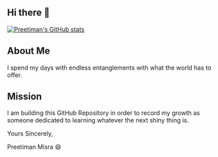 ## Hi there 👋
[![Preetiman's GitHub stats](https://github-readme-stats.vercel.app/api?username=preetiman-misra)](https://github.com/preetiman-misra/github-readme-stats)

## About Me
I spend my days with endless entanglements with what the world has to offer.

## Mission
I am building this GitHub Repository in order to record my growth as someone dedicated to learning whatever the next shiny thing is.

Yours Sincerely,

Preetiman Misra 😄
